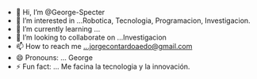 - 👋 Hi, I’m @George-Specter
- 👀 I’m interested in ...Robotica, Tecnologia, Programacion, Investigacion.
- 🌱 I’m currently learning ...
- 💞️ I’m looking to collaborate on ...Investigacion
- 📫 How to reach me ...jorgecontardoaedo@gmail.com
- 😄 Pronouns: ... George
- ⚡ Fun fact: ... Me facina la tecnologia y la innovación.

<!---
George-Specter/George-Specter is a ✨ special ✨ repository because its `README.md` (this file) appears on your GitHub profile.
You can click the Preview link to take a look at your changes.
--->
